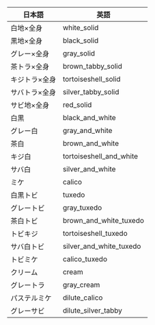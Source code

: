 | 日本語 | 英語 |
| --- | --- |
| 白地×全身 | white_solid |
| 黒地×全身 | black_solid |
| グレー×全身 | gray_solid |
| 茶トラ×全身 | brown_tabby_solid |
| キジトラ×全身 | tortoiseshell_solid |
| サバトラ×全身 | silver_tabby_solid |
| サビ地×全身 | red_solid |
| 白黒 | black_and_white |
| グレー白 | gray_and_white |
| 茶白 | brown_and_white |
| キジ白 | tortoiseshell_and_white |
| サバ白 | silver_and_white |
| ミケ | calico |
| 白黒トビ | tuxedo |
| グレートビ | gray_tuxedo |
| 茶白トビ | brown_and_white_tuxedo |
| トビキジ | tortoiseshell_tuxedo |
| サバ白トビ | silver_and_white_tuxedo |
| トビミケ | calico_tuxedo |
| クリーム | cream |
| グレートラ | gray_cream |
| パステルミケ | dilute_calico |
| グレーサビ | dilute_silver_tabby |